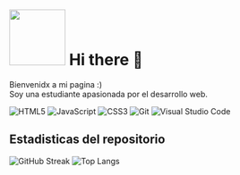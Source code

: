 # <img src= "https://media1.giphy.com/media/v1.Y2lkPTc5MGI3NjExcnBhbW9zdmg3ajUxMXF3cHo5ZTFsd3oyOTR1cjYyMmNxM3I5MWlhdCZlcD12MV9pbnRlcm5hbF9naWZfYnlfaWQmY3Q9cw/fo0HtwcJzNUcOlRdFc/giphy.gif" width="100"/> Hi there 👋
Bienvenidx a mi pagina :) <br>
Soy una estudiante apasionada por el desarrollo web.

![HTML5](https://img.shields.io/badge/html5-%23E34F26.svg?style=for-the-badge&logo=html5&logoColor=white) ![JavaScript](https://img.shields.io/badge/javascript-%23323330.svg?style=for-the-badge&logo=javascript&logoColor=%23F7DF1E) ![CSS3](https://img.shields.io/badge/css3-%231572B6.svg?style=for-the-badge&logo=css3&logoColor=white) ![Git](https://img.shields.io/badge/git-%23F05033.svg?style=for-the-badge&logo=git&logoColor=white) ![Visual Studio Code](https://img.shields.io/badge/Visual%20Studio%20Code-0078d7.svg?style=for-the-badge&logo=visual-studio-code&logoColor=white)

## Estadisticas del repositorio

![GitHub Streak](https://nirzak-streak-stats.vercel.app/?user=imjazmina&theme=radical)
![Top Langs](https://github-readme-stats.vercel.app/api/top-langs/?username=imjazmina&layout=compact&theme=radical) 
